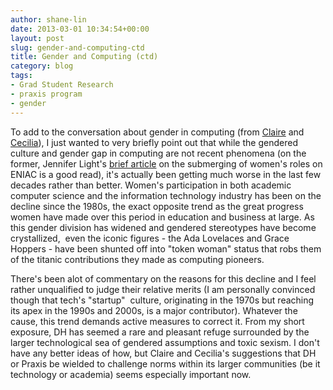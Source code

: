 ```yaml
---
author: shane-lin
date: 2013-03-01 10:34:54+00:00
layout: post
slug: gender-and-computing-ctd
title: Gender and Computing (ctd)
category: blog
tags:
- Grad Student Research
- praxis program
- gender
---
```


To add to the conversation about gender in computing (from [Claire](http://www.scholarslab.org/praxis-program/but-i-dont-like-programming-gender-and-our-division-of-labor/) and [Cecilia](http://www.scholarslab.org/digital-humanities/gendering-praxis/)), I just wanted to very briefly point out that while the gendered culture and gender gap in computing are not recent phenomena (on the former, Jennifer Light's [brief article](https://muse.jhu.edu/journals/technology_and_culture/v040/40.3light.html) on the submerging of women's roles on ENIAC is a good read), it's actually been getting much worse in the last few decades rather than better. Women's participation in both academic computer science and the information technology industry has been on the decline since the 1980s, the exact opposite trend as the great progress women have made over this period in education and business at large. As this gender division has widened and gendered stereotypes have become crystallized,  even the iconic figures - the Ada Lovelaces and Grace Hoppers - have been shunted off into "token woman" status that robs them of the titanic contributions they made as computing pioneers.

There's been alot of commentary on the reasons for this decline and I feel rather unqualified to judge their relative merits (I am personally convinced though that tech's "startup"  culture, originating in the 1970s but reaching its apex in the 1990s and 2000s, is a major contributor). Whatever the cause, this trend demands active measures to correct it. From my short exposure, DH has seemed a rare and pleasant refuge surrounded by the larger technological sea of gendered assumptions and toxic sexism. I don't have any better ideas of how, but Claire and Cecilia's suggestions that DH or Praxis be wielded to challenge norms within its larger communities (be it technology or academia) seems especially important now.

